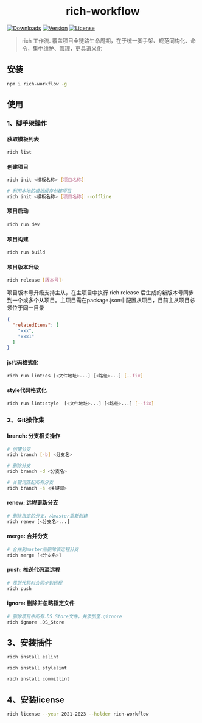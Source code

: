 <h1 align="center">rich-workflow</h1>

<p>
  <a href="https://npmcharts.com/compare/rich-workflow?minimal=true"><img src="https://img.shields.io/npm/dt/rich-workflow" alt="Downloads"></a>
  <a href="https://www.npmjs.com/package/rich-workflow"><img src="https://img.shields.io/npm/v/rich-workflow" alt="Version"></a>
  <a href="https://www.npmjs.com/package/rich-workflow"><img src="https://img.shields.io/npm/l/rich-workflow" alt="License"></a>
</p>


> rich 工作流. 覆盖项目全链路生命周期，在于统一脚手架、规范同构化、命令，集中维护、管理，更具语义化


## 安装

```sh
npm i rich-workflow -g
```

## 使用

### 1、脚手架操作

#### 获取模板列表  
```sh
rich list
```

#### 创建项目
```sh
rich init <模板名称> [项目名称]

# 利用本地的模板缓存创建项目
rich init <模板名称> [项目名称] --offline
```

#### 项目启动
```sh
rich run dev
```

#### 项目构建
```sh
rich run build
```

#### 项目版本升级
```sh
rich release [版本号]·
```
项目版本号升级支持主从，在主项目中执行 rich release 后生成的新版本号同步到一个或多个从项目。主项目需在package.json中配置从项目，目前主从项目必须位于同一目录
```json
{
  "relatedItems": [
    "xxx",
    "xxx1"
  ]
}
```

#### js代码格式化
```sh
rich run lint:es [<文件地址>...] [<路径>...] [--fix]
```

#### style代码格式化
```sh
rich run lint:style  [<文件地址>...] [<路径>...] [--fix]
```

### 2、Git操作集

#### branch: 分支相关操作
```sh
# 创建分支
rich branch [-b] <分支名>

# 删除分支
rich branch -d <分支名>

# 关键词匹配所有分支
rich branch -s <关键词>
```
#### renew: 远程更新分支
```sh
# 删除指定的分支，从master重新创建
rich renew [<分支名>...]
```

#### merge: 合并分支
```sh
# 合并到master后删除该远程分支
rich merge [<分支名>]
```

#### push: 推送代码至远程
```sh
# 推送代码时会同步到远程
rich push
```

#### ignore: 删除并忽略指定文件
```sh
# 删除项目中所有.DS_Store文件，并添加至.gitnore
rich ignore .DS_Store
```

## 3、安装插件

```sh
rich install eslint

rich install stylelint

rich install commitlint
```

## 4、安装license
```sh
rich license --year 2021-2023 --holder rich-workflow
```